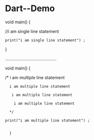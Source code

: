 # Dart--Demo
void main() {
  
  //i am single line statement
  
    print("i am single line statement") ;
  }
  
..........................................
  
  void main()
  {
  
  
  /*
     i am multiple line statement
     
      i am multiple line statement
      
       i am multiple line statement
       
        i am multiple line statement
        
      */
  
    print("i am multiple line statement") ;
    
    
      }
